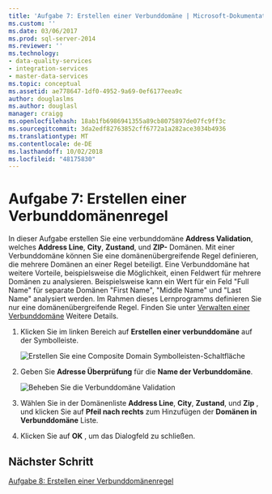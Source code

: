 ```yaml
---
title: 'Aufgabe 7: Erstellen einer Verbunddomäne | Microsoft-Dokumentation'
ms.custom: ''
ms.date: 03/06/2017
ms.prod: sql-server-2014
ms.reviewer: ''
ms.technology:
- data-quality-services
- integration-services
- master-data-services
ms.topic: conceptual
ms.assetid: ae778647-1df0-4952-9a69-0ef6177eea9c
author: douglaslms
ms.author: douglasl
manager: craigg
ms.openlocfilehash: 18ab1fb6986941355a89cb8075897de07fc9ff3c
ms.sourcegitcommit: 3da2edf82763852cff6772a1a282ace3034b4936
ms.translationtype: MT
ms.contentlocale: de-DE
ms.lasthandoff: 10/02/2018
ms.locfileid: "48175830"
---
```

# <a name="task-7-creating-a-composite-domain"></a>Aufgabe 7: Erstellen einer Verbunddomänenregel
  In dieser Aufgabe erstellen Sie eine verbunddomäne **Address Validation**, welches **Address Line**, **City**, **Zustand**, und  **ZIP-** Domänen. Mit einer Verbunddomäne können Sie eine domänenübergreifende Regel definieren, die mehrere Domänen an einer Regel beteiligt. Eine Verbunddomäne hat weitere Vorteile, beispielsweise die Möglichkeit, einen Feldwert für mehrere Domänen zu analysieren.  Beispielsweise kann ein Wert für ein Feld "Full Name" für separate Domänen "First Name", "Middle Name" und "Last Name" analysiert werden. Im Rahmen dieses Lernprogramms definieren Sie nur eine domänenübergreifende Regel. Finden Sie unter [Verwalten einer Verbunddomäne](http://msdn.microsoft.com/library/hh510399.aspx) Weitere Details.  
  
1.  Klicken Sie im linken Bereich auf **Erstellen einer verbunddomäne** auf der Symbolleiste.  
  
     ![Erstellen Sie eine Composite Domain Symbolleisten-Schaltfläche](../../2014/tutorials/media/et-creatingacompositedomain-01.jpg "erstellen Sie eine Composite Domain Symbolleisten-Schaltfläche")  
  
2.  Geben Sie **Adresse Überprüfung** für die **Name der Verbunddomäne**.  
  
     ![Beheben Sie die Verbunddomäne Validation](../../2014/tutorials/media/et-creatingacompositedomain-02.jpg "Verbunddomäne Validation zu beheben")  
  
3.  Wählen Sie in der Domänenliste **Address Line**, **City**, **Zustand**, und **Zip** , und klicken Sie auf **Pfeil nach rechts** zum Hinzufügen der **Domänen in Verbunddomäne** Liste.  
  
4.  Klicken Sie auf **OK** , um das Dialogfeld zu schließen.  
  
## <a name="next-step"></a>Nächster Schritt  
 [Aufgabe 8: Erstellen einer Verbunddomänenregel](../../2014/tutorials/task-8-creating-a-composite-domain-rule.md)  
  
  
